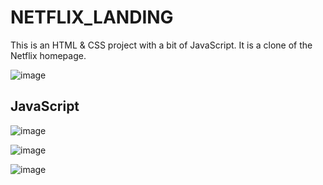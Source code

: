 # NETFLIX_LANDING

This is an HTML & CSS project with a bit of JavaScript. It is a clone of the Netflix homepage.

![image](https://user-images.githubusercontent.com/76462811/184722495-489334cc-e122-4507-abca-4652d02dffcc.png)

## JavaScript

![image](https://user-images.githubusercontent.com/76462811/184722564-4b9fb01b-5e8d-419c-88b2-561ccc69f5d5.png)

![image](https://user-images.githubusercontent.com/76462811/184722583-a05305b5-c44d-4c23-acc4-c589710d5237.png)

![image](https://user-images.githubusercontent.com/76462811/184722639-ba7262b4-e06f-4cda-acc4-e0d35b3d5736.png)
